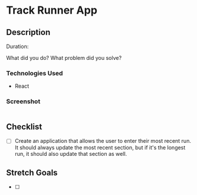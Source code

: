 # Track Runner App
## Description
Duration: 

What did you do? What problem did you solve?


### Technologies Used
- React


### Screenshot
![]()

## Checklist
- [ ] Create an application that allows the user to enter their most recent run. It should always update the most recent section, but if it's the longest run, it should also update that section as well.

## Stretch Goals
- [ ]  